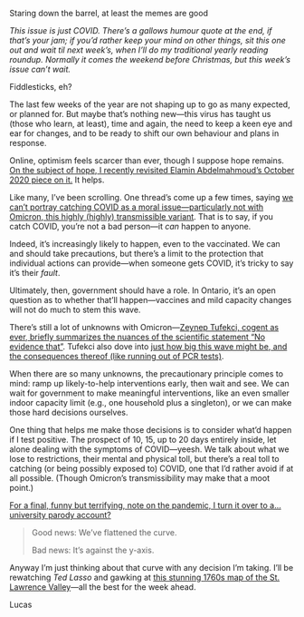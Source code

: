 Staring down the barrel, at least the memes are good

_This issue is just COVID. There’s a gallows humour quote at the end, if that’s your jam; if you’d rather keep your mind on other things, sit this one out and wait til next week’s, when I’ll do my traditional yearly reading roundup. Normally it comes the weekend before Christmas, but this week’s issue can’t wait._

Fiddlesticks, eh?

The last few weeks of the year are not shaping up to go as 
many expected, or planned for. But maybe that’s nothing new—this virus has taught us (those who learn, at least), time and again, the need to keep a keen eye and ear for changes, and to be ready to shift our own behaviour and plans in response. 

Online, optimism feels scarcer than ever, though I suppose hope remains. [On the subject of hope, I recently revisited Elamin Abdelmahmoud’s October 2020 piece on it.](https://www.buzzfeednews.com/article/elaminabdelmahmoud/hope-2020-pandemic-wildfires) It helps.

Like many, I’ve been scrolling. One thread’s come up a few times, saying [we can’t portray catching COVID as a moral issue—particularly not with Omicron, this highly (highly) transmissible variant](https://twitter.com/NoahTzedek/status/1472487954350288897). That is to say, if you catch COVID, you’re not a bad person—it _can_ happen to anyone.

Indeed, it’s increasingly likely to happen, even to the vaccinated. We can and should take precautions, but there’s a limit to the protection that individual actions can provide—when someone gets COVID, it’s tricky to say it’s their _fault_.

Ultimately, then, government should have a role. In Ontario, it’s an open question as to whether that’ll happen—vaccines and mild capacity changes will not do much to stem this wave.

There’s still a lot of unknowns with Omicron—[Zeynep Tufekci, cogent as ever, briefly summarizes the nuances of the scientific statement “No evidence that”](https://twitter.com/zeynep/status/1472308016737251328). Tufekci also dove into [just how big this wave might be, and the consequences thereof (like running out of PCR tests)](https://www.theinsight.org/p/still-not-sure-edition-open-thread).

When there are so many unknowns, the precautionary principle comes to mind: ramp up likely-to-help interventions early, then wait and see. We can wait for government to make meaningful interventions, like an even smaller indoor capacity limit (e.g., one household plus a singleton), or we can make those hard decisions ourselves.

One thing that helps me make those decisions is to consider what’d happen if I test positive. The prospect of 10, 15, up to 20 days entirely inside, let alone dealing with the symptoms of COVID—yeesh. We talk about what we lose to restrictions, their mental and physical toll, but there’s a real toll to catching (or being possibly exposed to) COVID, one that I’d rather avoid if at all possible. (Though Omicron’s transmissibility may make that a moot point.)

[For a final, funny but terrifying, note on the pandemic, I turn it over to a… university parody account?](https://twitter.com/BantshireUni/status/1472192658797903881)

> Good news: We’ve flattened the curve.
>
> Bad news: It’s against the y-axis.

Anyway I’m just thinking about that curve with any decision I’m taking. I’ll be rewatching _Ted Lasso_ and gawking at [this stunning 1760s map of the St. Lawrence Valley](https://thediscoverblog.com/2021/12/09/the-260th-anniversary-of-the-murray-map-the-st-lawrence-valley-through-the-eyes-and-pens-of-british-military-engineers/)—all the best for the week ahead.

Lucas